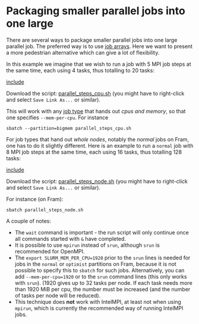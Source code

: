 # Packaging smaller parallel jobs into one large
There are several ways to package smaller parallel jobs into one large
parallel job. The preferred way is to use [job arrays](array_jobs.md).
Here we want to present a more pedestrian alternative which can give a
lot of flexibility.

In this example we imagine that we wish to run a job with 5 MPI job steps
at the same time, each using 4 tasks, thus totalling to 20 tasks:

[include](files/parallel_steps_cpu.sh)

Download the script: <a
href="files/parallel_steps_cpu.sh">parallel_steps_cpu.sh</a> (you might have
to right-click and select `Save Link As...` or similar).

This will work with any [job type](choosing_job_types.md) that hands out _cpus
and memory_, so that one specifies `--mem-per-cpu`.  For instance

    sbatch --partition=bigmem parallel_steps_cpu.sh

For job types that hand out _whole nodes_, notably the _normal_ jobs
on Fram, one has to do it slightly different.  Here is an example to
run a `normal` job with 8 MPI job steps at the same time, each using
16 tasks, thus totalling 128 tasks:

[include](files/parallel_steps_node.sh)

Download the script: <a
href="files/parallel_steps_node.sh">parallel_steps_node.sh</a> (you might have
to right-click and select `Save Link As...` or similar).

For instance (on Fram):

    sbatch parallel_steps_node.sh

A couple of notes:

- The `wait` command is important - the run script will only continue once
  all commands started with `&` have completed.
- It is possible to use `mpirun` instead of `srun`, although `srun` is
  recommended for OpenMPI.
- The `export SLURM_MEM_PER_CPU=1920` prior to the `srun` lines is
  needed for jobs in the `normal` or `optimist` partitions on Fram, because it
  is not possible to specify this to `sbatch` for such jobs.
  Alternatively, you can add `--mem-per-cpu=1920` or to the `srun`
  command lines (this only works with `srun`).  (1920 gives up to 32
  tasks per node.  If each task needs more than 1920 MiB per cpu, the
  number must be increased (and the number of tasks per node will be
  reduced).
- This technique does **not** work with IntelMPI, at least not when using
  `mpirun`, which is currently the recommended way of running IntelMPI jobs.
